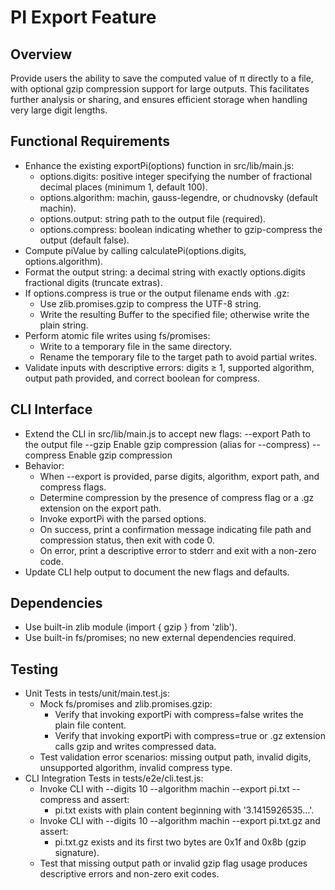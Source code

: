 # PI Export Feature

## Overview
Provide users the ability to save the computed value of π directly to a file, with optional gzip compression support for large outputs. This facilitates further analysis or sharing, and ensures efficient storage when handling very large digit lengths.

## Functional Requirements

- Enhance the existing exportPi(options) function in src/lib/main.js:
  - options.digits: positive integer specifying the number of fractional decimal places (minimum 1, default 100).
  - options.algorithm: machin, gauss-legendre, or chudnovsky (default machin).
  - options.output: string path to the output file (required).
  - options.compress: boolean indicating whether to gzip-compress the output (default false).
- Compute piValue by calling calculatePi(options.digits, options.algorithm).
- Format the output string: a decimal string with exactly options.digits fractional digits (truncate extras).
- If options.compress is true or the output filename ends with .gz:
  - Use zlib.promises.gzip to compress the UTF-8 string.
  - Write the resulting Buffer to the specified file; otherwise write the plain string.
- Perform atomic file writes using fs/promises:
  - Write to a temporary file in the same directory.
  - Rename the temporary file to the target path to avoid partial writes.
- Validate inputs with descriptive errors: digits ≥ 1, supported algorithm, output path provided, and correct boolean for compress.

## CLI Interface

- Extend the CLI in src/lib/main.js to accept new flags:
  --export <path>         Path to the output file
  --gzip                  Enable gzip compression (alias for --compress)
  --compress              Enable gzip compression
- Behavior:
  - When --export is provided, parse digits, algorithm, export path, and compress flags.
  - Determine compression by the presence of compress flag or a .gz extension on the export path.
  - Invoke exportPi with the parsed options.
  - On success, print a confirmation message indicating file path and compression status, then exit with code 0.
  - On error, print a descriptive error to stderr and exit with a non-zero code.
- Update CLI help output to document the new flags and defaults.

## Dependencies

- Use built-in zlib module (import { gzip } from 'zlib').
- Use built-in fs/promises; no new external dependencies required.

## Testing

- Unit Tests in tests/unit/main.test.js:
  - Mock fs/promises and zlib.promises.gzip:
    - Verify that invoking exportPi with compress=false writes the plain file content.
    - Verify that invoking exportPi with compress=true or .gz extension calls gzip and writes compressed data.
  - Test validation error scenarios: missing output path, invalid digits, unsupported algorithm, invalid compress type.
- CLI Integration Tests in tests/e2e/cli.test.js:
  - Invoke CLI with --digits 10 --algorithm machin --export pi.txt --compress and assert:
    - pi.txt exists with plain content beginning with '3.1415926535...'.
  - Invoke CLI with --digits 10 --algorithm machin --export pi.txt.gz and assert:
    - pi.txt.gz exists and its first two bytes are 0x1f and 0x8b (gzip signature).
  - Test that missing output path or invalid gzip flag usage produces descriptive errors and non-zero exit codes.